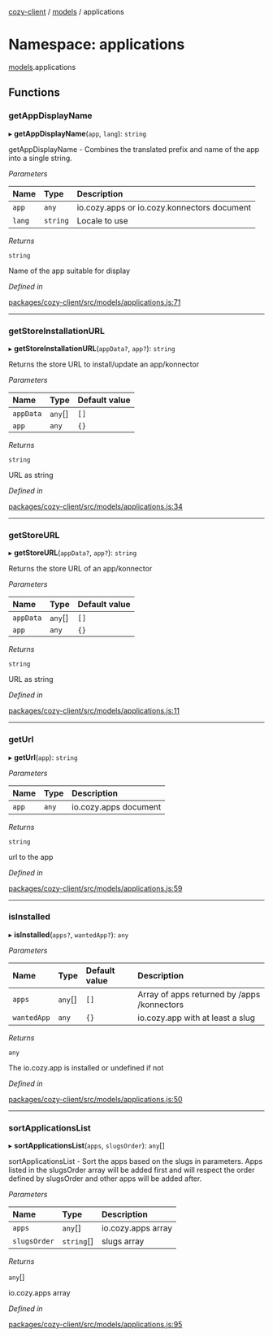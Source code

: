 [cozy-client](../README.md) / [models](models.md) / applications

# Namespace: applications

[models](models.md).applications

## Functions

### getAppDisplayName

▸ **getAppDisplayName**(`app`, `lang`): `string`

getAppDisplayName - Combines the translated prefix and name of the app into a single string.

*Parameters*

| Name | Type | Description |
| :------ | :------ | :------ |
| `app` | `any` | io.cozy.apps or io.cozy.konnectors document |
| `lang` | `string` | Locale to use |

*Returns*

`string`

Name of the app suitable for display

*Defined in*

[packages/cozy-client/src/models/applications.js:71](https://github.com/cozy/cozy-client/blob/master/packages/cozy-client/src/models/applications.js#L71)

***

### getStoreInstallationURL

▸ **getStoreInstallationURL**(`appData?`, `app?`): `string`

Returns the store URL to install/update an app/konnector

*Parameters*

| Name | Type | Default value |
| :------ | :------ | :------ |
| `appData` | `any`\[] | `[]` |
| `app` | `any` | `{}` |

*Returns*

`string`

URL as string

*Defined in*

[packages/cozy-client/src/models/applications.js:34](https://github.com/cozy/cozy-client/blob/master/packages/cozy-client/src/models/applications.js#L34)

***

### getStoreURL

▸ **getStoreURL**(`appData?`, `app?`): `string`

Returns the store URL of an app/konnector

*Parameters*

| Name | Type | Default value |
| :------ | :------ | :------ |
| `appData` | `any`\[] | `[]` |
| `app` | `any` | `{}` |

*Returns*

`string`

URL as string

*Defined in*

[packages/cozy-client/src/models/applications.js:11](https://github.com/cozy/cozy-client/blob/master/packages/cozy-client/src/models/applications.js#L11)

***

### getUrl

▸ **getUrl**(`app`): `string`

*Parameters*

| Name | Type | Description |
| :------ | :------ | :------ |
| `app` | `any` | io.cozy.apps document |

*Returns*

`string`

url to the app

*Defined in*

[packages/cozy-client/src/models/applications.js:59](https://github.com/cozy/cozy-client/blob/master/packages/cozy-client/src/models/applications.js#L59)

***

### isInstalled

▸ **isInstalled**(`apps?`, `wantedApp?`): `any`

*Parameters*

| Name | Type | Default value | Description |
| :------ | :------ | :------ | :------ |
| `apps` | `any`\[] | `[]` | Array of apps returned by /apps /konnectors |
| `wantedApp` | `any` | `{}` | io.cozy.app with at least a slug |

*Returns*

`any`

The io.cozy.app is installed or undefined if not

*Defined in*

[packages/cozy-client/src/models/applications.js:50](https://github.com/cozy/cozy-client/blob/master/packages/cozy-client/src/models/applications.js#L50)

***

### sortApplicationsList

▸ **sortApplicationsList**(`apps`, `slugsOrder`): `any`\[]

sortApplicationsList - Sort the apps based on the slugs in parameters. Apps listed in the slugsOrder array will be added first
and will respect the order defined by slugsOrder and other apps will be added after.

*Parameters*

| Name | Type | Description |
| :------ | :------ | :------ |
| `apps` | `any`\[] | io.cozy.apps array |
| `slugsOrder` | `string`\[] | slugs array |

*Returns*

`any`\[]

io.cozy.apps array

*Defined in*

[packages/cozy-client/src/models/applications.js:95](https://github.com/cozy/cozy-client/blob/master/packages/cozy-client/src/models/applications.js#L95)
